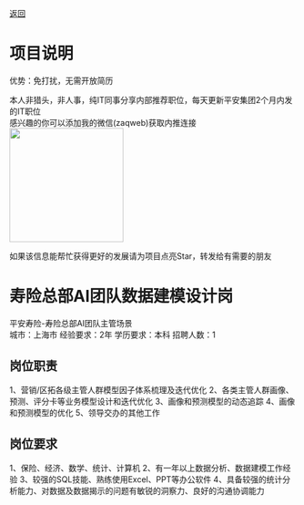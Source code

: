 [返回](../../)

# 项目说明

优势：免打扰，无需开放简历

本人非猎头，非人事，纯IT同事分享内部推荐职位，每天更新平安集团2个月内发的IT职位  
感兴趣的你可以添加我的微信(zaqweb)获取内推连接  
<img src="https://github.com/zaqweb/PA-IT-JOBS/blob/master/WechatICode.jpeg"  height="200" width="200">

如果该信息能帮忙获得更好的发展请为项目点亮Star，转发给有需要的朋友

# 寿险总部AI团队数据建模设计岗
平安寿险-寿险总部AI团队主管场景  
城市：上海市 经验要求：2年 学历要求：本科  招聘人数：1

## 岗位职责
1、营销/区拓各级主管人群模型因子体系梳理及迭代优化
2、各类主管人群画像、预测、评分卡等业务模型设计和迭代优化
3、画像和预测模型的动态追踪
4、画像和预测模型的优化
5、领导交办的其他工作

## 岗位要求
1、保险、经济、数学、统计、计算机
2、有一年以上数据分析、数据建模工作经验
3、较强的SQL技能、熟练使用Excel、PPT等办公软件
4、具备较强的统计分析能力、对数据及数据揭示的问题有敏锐的洞察力、良好的沟通协调能力




